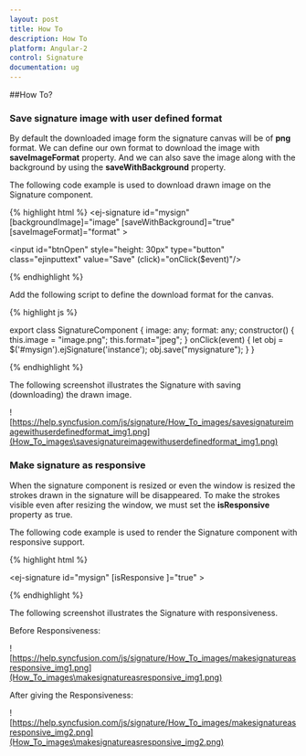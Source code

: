 ```yaml
---
layout: post
title: How To
description: How To
platform: Angular-2
control: Signature
documentation: ug
---
```


##How To?

### Save signature image with user defined format

By default the downloaded image form the signature canvas will be of **png** format. We can define our own format to download the image with **saveImageFormat** property. And we can also save the image along with the background by using the **saveWithBackground** property.

The following code example is used to download drawn image on the Signature component.

{% highlight html %}
<ej-signature id="mysign" [backgroundImage]="image" [saveWithBackground]="true" [saveImageFormat]="format" > </ej-signature>

<input id="btnOpen" style="height: 30px" type="button" class="ejinputtext" value="Save" (click)="onClick($event)"/>


{% endhighlight %}



Add the following script to define the download format for the canvas.

{% highlight js %}

export class SignatureComponent {
    image: any;
    format: any;
    constructor() {
     this.image = "image.png";
     this.format="jpeg";
    }
onClick(event) {
    let obj = $('#mysign').ejSignature('instance');
    obj.save("mysignature");
  }
 }

{% endhighlight %}


The following screenshot illustrates the Signature with saving (downloading) the drawn image.

![https://help.syncfusion.com/js/signature/How_To_images/savesignatureimagewithuserdefinedformat_img1.png](How_To_images\savesignatureimagewithuserdefinedformat_img1.png)

### Make signature as responsive

When the signature component is resized or even the window is resized the strokes drawn in the signature will be disappeared. To make the strokes visible even after resizing the window, we must set the **isResponsive** property as true.

The following code example is used to render the Signature component with responsive support.

{% highlight html %}

<ej-signature id="mysign" [isResponsive ]="true" > </ej-signature>


{% endhighlight %}


The following screenshot illustrates the Signature with responsiveness.

Before Responsiveness:

![https://help.syncfusion.com/js/signature/How_To_images/makesignatureasresponsive_img1.png](How_To_images\makesignatureasresponsive_img1.png)

After giving the Responsiveness:

![https://help.syncfusion.com/js/signature/How_To_images/makesignatureasresponsive_img2.png](How_To_images\makesignatureasresponsive_img2.png)



